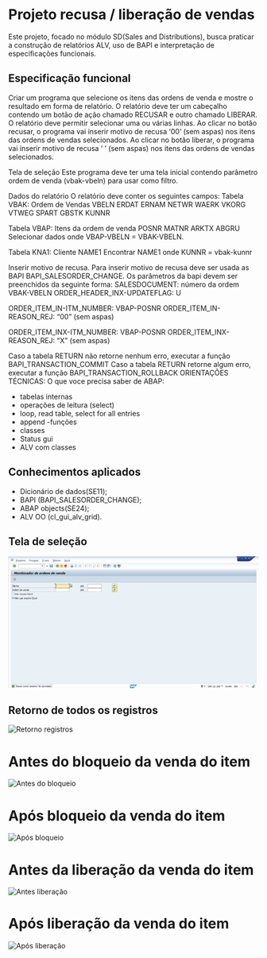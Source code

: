 # Projeto recusa / liberação de vendas
Este projeto, focado no módulo SD(Sales and Distributions), busca praticar a construção de relatórios ALV, uso de BAPI e interpretação de especificações funcionais. 

## Especificação funcional

Criar um programa que selecione os itens das ordens de venda e mostre o resultado em forma de relatório.
O relatório deve ter um cabeçalho contendo um botão de ação chamado RECUSAR e outro chamado LIBERAR.
O relatório deve permitir selecionar uma ou várias linhas.
Ao clicar no botão recusar, o programa vai inserir motivo de recusa ‘00’ (sem aspas) nos itens das ordens de vendas selecionados.
Ao clicar no botão liberar, o programa vai inserir motivo de recusa ‘ ’ (sem aspas) nos itens das ordens de vendas selecionados.

Tela de seleção
Este programa deve ter uma tela inicial contendo parâmetro ordem de venda (vbak-vbeln) para usar como filtro. 

Dados do relatório
O relatório deve conter os seguintes campos:
Tabela VBAK: Ordem de Vendas
VBELN ERDAT ERNAM NETWR WAERK VKORG VTWEG SPART GBSTK KUNNR

Tabela VBAP: Itens da ordem de venda
POSNR MATNR ARKTX ABGRU
Selecionar dados onde VBAP-VBELN = VBAK-VBELN.

Tabela KNA1: Cliente
NAME1
Encontrar NAME1 onde KUNNR = vbak-kunnr

Inserir motivo de recusa.
Para inserir motivo de recusa deve ser usada as BAPI BAPI_SALESORDER_CHANGE.
Os parâmetros da bapi devem ser preenchidos da seguinte forma:
SALESDOCUMENT: número da ordem VBAK-VBELN
ORDER_HEADER_INX-UPDATEFLAG: U

ORDER_ITEM_IN-ITM_NUMBER: VBAP-POSNR
ORDER_ITEM_IN-REASON_REJ: “00” (sem aspas)

ORDER_ITEM_INX-ITM_NUMBER: VBAP-POSNR
ORDER_ITEM_INX-REASON_REJ: “X” (sem aspas)

Caso a tabela RETURN não retorne nenhum erro, executar a função BAPI_TRANSACTION_COMMIT
Caso a tabela RETURN retorne algum erro, executar a função BAPI_TRANSACTION_ROLLBACK
ORIENTAÇÕES TÉCNICAS:
O que voce precisa saber de ABAP:
- tabelas internas
- operações de leitura (select)
- loop, read table, select for all entries
- append
-funções 
- classes
- Status gui
- ALV com classes


## Conhecimentos aplicados
- Dicionário de dados(SE11);
- BAPI (BAPI_SALESORDER_CHANGE);
- ABAP objects(SE24);
- ALV OO (cl_gui_alv_grid).

## Tela de seleção
![Tela de seleção](https://raw.githubusercontent.com/Rafael-Ienne/alv_recusa_libera.abap/main/img/tela_selecao.png)

## Retorno de todos os registros
![Retorno registros](https://raw.githubusercontent.com/Rafael-Ienne/alv_recusa_libera.abap/main/img/retorno_todos_registros.png)

# Antes do bloqueio da venda do item
![Antes do bloqueio](https://raw.githubusercontent.com/Rafael-Ienne/alv_recusa_libera.abap/main/img/antes_bloqueio.png)

# Após bloqueio da venda do item
![Após bloqueio](https://raw.githubusercontent.com/Rafael-Ienne/alv_recusa_libera.abap/main/img/apos_recusa.png)

# Antes da liberação da venda do item
![Antes liberação](https://raw.githubusercontent.com/Rafael-Ienne/alv_recusa_libera.abap/main/img/antes_liberacao.png)

# Após liberação da venda do item
![Após liberação](https://raw.githubusercontent.com/Rafael-Ienne/alv_recusa_libera.abap/main/img/apos_liberacao.png)
